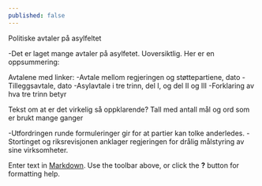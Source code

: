 ```yaml
---
published: false
---
```


Politiske avtaler på asylfeltet

-Det er laget mange avtaler på asylfetet. Uoversiktlig. Her er en oppsummering:

Avtalene med linker:
-Avtale mellom regjeringen og støttepartiene, dato
-Tilleggsavtale, dato
-Asylavtale i tre trinn, del I, og del II og III
	-Forklaring av hva tre trinn betyr

Tekst om at er det virkelig så oppklarende?
	Tall med antall mål og ord som er brukt mange ganger

-Utfordringen runde formuleringer gir for at partier kan tolke anderledes. 
-Stortinget og riksrevisjonen anklager regjeringen for drålig målstyring av sine virksomheter.


Enter text in [Markdown](http://daringfireball.net/projects/markdown/). Use the toolbar above, or click the **?** button for formatting help.
